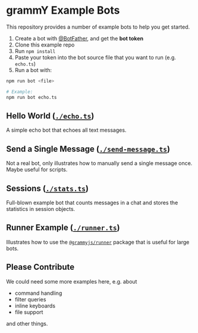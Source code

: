# grammY Example Bots

This repository provides a number of example bots to help you get started.

1. Create a bot with [@BotFather](https://t.me/BotFather), and get the **bot token**
2. Clone this example repo
3. Run `npm install`
4. Paste your token into the bot source file that you want to run (e.g. `echo.ts`)
5. Run a bot with:

```bash
npm run bot <file>

# Example:
npm run bot echo.ts
```

## Hello World ([`./echo.ts`](./echo.ts))

A simple echo bot that echoes all text messages.

## Send a Single Message ([`./send-message.ts`](./send-message.ts))

Not a real bot, only illustrates how to manually send a single message once. Maybe useful for scripts.

## Sessions ([`./stats.ts`](./stats.ts))

Full-blown example bot that counts messages in a chat and stores the statistics in session objects.

## Runner Example ([`./runner.ts`](./runner.ts))

Illustrates how to use the [`@grammyjs/runner`](https://github.com/grammyjs/runner) package that is useful for large bots.

## Please Contribute

We could need some more examples here, e.g. about

-   command handling
-   filter queries
-   inline keyboards
-   file support

and other things.

